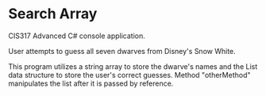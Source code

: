 # Search Array

CIS317 Advanced C# console application.

User attempts to guess all seven dwarves from Disney's Snow White.

This program utilizes a string array to store the dwarve's names and the List data structure to store the user's correct guesses. Method "otherMethod" manipulates the list after it is passed by reference. 